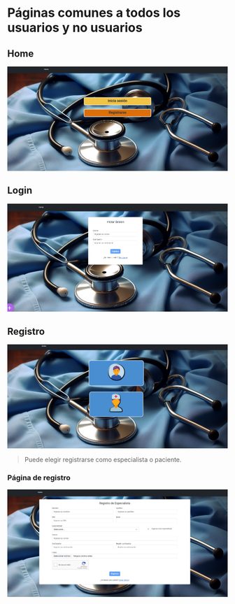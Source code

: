# Páginas comunes a todos los usuarios y no usuarios
## Home
![Home](./src/assets/readme_images/home.jpg)

## Login
![Login](./src/assets/readme_images/login.jpg)

## Registro
![Registro](./src/assets/readme_images/registro.jpg)
> Puede elegir registrarse como especialista o paciente.

### Página de registro
![página de registro](./src/assets/readme_images/registro_especialista.jpg)
